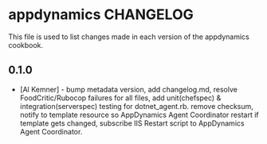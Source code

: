 appdynamics CHANGELOG
========================

This file is used to list changes made in each version of the appdynamics cookbook.

0.1.0
-----
- [Al Kemner] - bump metadata version, add changelog.md, resolve FoodCritic/Rubocop failures for all files, add unit(chefspec) & integration(serverspec) testing for dotnet_agent.rb. remove checksum, notify to template resource so AppDynamics Agent Coordinator restart if template gets changed, subscribe IIS Restart script to AppDynamics Agent Coordinator. 
